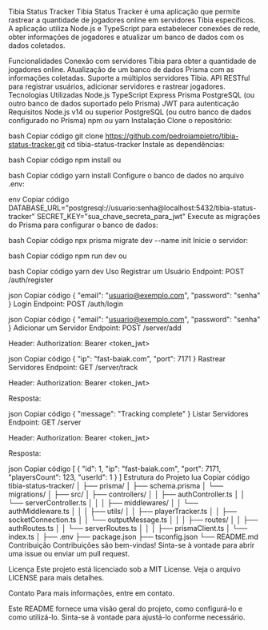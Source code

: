 Tibia Status Tracker
Tibia Status Tracker é uma aplicação que permite rastrear a quantidade de jogadores online em servidores Tibia específicos. A aplicação utiliza Node.js e TypeScript para estabelecer conexões de rede, obter informações de jogadores e atualizar um banco de dados com os dados coletados.

Funcionalidades
Conexão com servidores Tibia para obter a quantidade de jogadores online.
Atualização de um banco de dados Prisma com as informações coletadas.
Suporte a múltiplos servidores Tibia.
API RESTful para registrar usuários, adicionar servidores e rastrear jogadores.
Tecnologias Utilizadas
Node.js
TypeScript
Express
Prisma
PostgreSQL (ou outro banco de dados suportado pelo Prisma)
JWT para autenticação
Requisitos
Node.js v14 ou superior
PostgreSQL (ou outro banco de dados configurado no Prisma)
npm ou yarn
Instalação
Clone o repositório:

bash
Copiar código
git clone https://github.com/pedroiampietro/tibia-status-tracker.git
cd tibia-status-tracker
Instale as dependências:

bash
Copiar código
npm install
ou

bash
Copiar código
yarn install
Configure o banco de dados no arquivo .env:

env
Copiar código
DATABASE_URL="postgresql://usuario:senha@localhost:5432/tibia-status-tracker"
SECRET_KEY="sua_chave_secreta_para_jwt"
Execute as migrações do Prisma para configurar o banco de dados:

bash
Copiar código
npx prisma migrate dev --name init
Inicie o servidor:

bash
Copiar código
npm run dev
ou

bash
Copiar código
yarn dev
Uso
Registrar um Usuário
Endpoint: POST /auth/register

json
Copiar código
{
"email": "usuario@exemplo.com",
"password": "senha"
}
Login
Endpoint: POST /auth/login

json
Copiar código
{
"email": "usuario@exemplo.com",
"password": "senha"
}
Adicionar um Servidor
Endpoint: POST /server/add

Header: Authorization: Bearer <token_jwt>

json
Copiar código
{
"ip": "fast-baiak.com",
"port": 7171
}
Rastrear Servidores
Endpoint: GET /server/track

Header: Authorization: Bearer <token_jwt>

Resposta:

json
Copiar código
{
"message": "Tracking complete"
}
Listar Servidores
Endpoint: GET /server

Header: Authorization: Bearer <token_jwt>

Resposta:

json
Copiar código
[
{
"id": 1,
"ip": "fast-baiak.com",
"port": 7171,
"playersCount": 123,
"userId": 1
}
]
Estrutura do Projeto
lua
Copiar código
tibia-status-tracker/
│
├── prisma/
│ ├── schema.prisma
│ └── migrations/
│
├── src/
│ ├── controllers/
│ │ ├── authController.ts
│ │ └── serverController.ts
│ │
│ ├── middlewares/
│ │ └── authMiddleware.ts
│ │
│ ├── utils/
│ │ ├── playerTracker.ts
│ │ ├── socketConnection.ts
│ │ └── outputMessage.ts
│ │
│ ├── routes/
│ │ ├── authRoutes.ts
│ │ └── serverRoutes.ts
│ │
│ ├── prismaClient.ts
│ └── index.ts
│
├── .env
├── package.json
├── tsconfig.json
└── README.md
Contribuição
Contribuições são bem-vindas! Sinta-se à vontade para abrir uma issue ou enviar um pull request.

Licença
Este projeto está licenciado sob a MIT License. Veja o arquivo LICENSE para mais detalhes.

Contato
Para mais informações, entre em contato.

Este README fornece uma visão geral do projeto, como configurá-lo e como utilizá-lo. Sinta-se à vontade para ajustá-lo conforme necessário.

